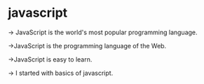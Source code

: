 # javascript
-> JavaScript is the world's most popular programming language.

->JavaScript is the programming language of the Web.

->JavaScript is easy to learn.
 
-> I started with basics of javascript.
